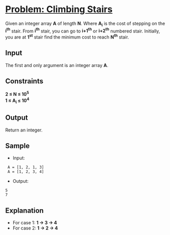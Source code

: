 # [Problem: Climbing Stairs](https://www.interviewbit.com/problems/climbing-stairs/)

Given an integer array **A** of length **N**. Where **A<sub>i</sub>** is the cost of stepping on the **i<sup>th</sup>** stair.
From **i<sup>th</sup>** stair, you can go to **i+1<sup>th</sup>** or **i+2<sup>th</sup>** numbered stair.
Initially, you are at **1<sup>st</sup>** stair find the minimum cost to reach **N<sup>th</sup>** stair.

## Input

The first and only argument is an integer array **A**.

## Constraints

**2 ≤ N ≤ 10<sup>5</sup>** <br>
**1 ≤ A<sub>i</sub> ≤ 10<sup>4</sup>**

## Output

Return an integer.

## Sample

- Input:
```
 A = [1, 2, 1, 3]
 A = [1, 2, 3, 4]
```

- Output:
```
5
7
```

## Explanation

- For case 1: **1 -> 3 -> 4** <br>
- For case 2: **1 -> 2 -> 4**
